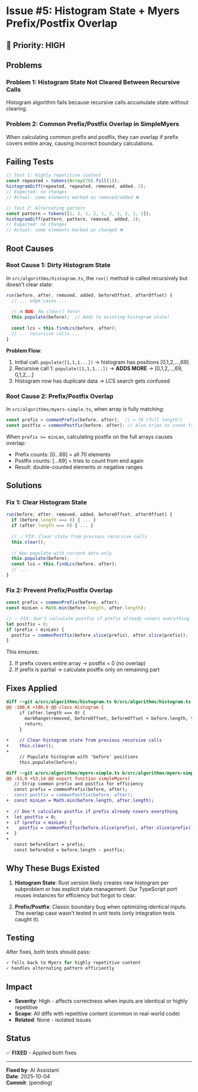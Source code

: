 # Issue #5: Histogram State + Myers Prefix/Postfix Overlap

## 🐛 Priority: HIGH

## Problems

### Problem 1: Histogram State Not Cleared Between Recursive Calls

Histogram algorithm fails because recursive calls accumulate state without clearing.

### Problem 2: Common Prefix/Postfix Overlap in SimpleMyers

When calculating common prefix and postfix, they can overlap if prefix covers entire array, causing incorrect boundary calculations.

## Failing Tests
```typescript
// Test 1: Highly repetitive content  
const repeated = tokens(Array(70).fill(1));
histogramDiff(repeated, repeated, removed, added, 2);
// Expected: no changes
// Actual: some elements marked as removed/added ❌

// Test 2: Alternating pattern
const pattern = tokens([1, 2, 1, 2, 1, 2, 1, 2, 1, 2]);
histogramDiff(pattern, pattern, removed, added, 3);
// Expected: no changes  
// Actual: some elements marked as changed ❌
```

## Root Causes

### Root Cause 1: Dirty Histogram State

In `src/algorithms/histogram.ts`, the `run()` method is called recursively but doesn't clear state:

```typescript
run(before, after, removed, added, beforeOffset, afterOffset) {
  // ... edge cases ...
  
  // ❌ BUG: No clear() here!
  this.populate(before);  // Adds to existing histogram state!
  
  const lcs = this.findLcs(before, after);
  // ... recursive calls ...
}
```

**Problem Flow**:
1. Initial call: `populate([1,1,1...])` → histogram has positions [0,1,2,...,69]
2. Recursive call 1: `populate([1,1,1...])` → **ADDS MORE** → [0,1,2,...,69, 0,1,2,...]
3. Histogram now has duplicate data → LCS search gets confused

### Root Cause 2: Prefix/Postfix Overlap

In `src/algorithms/myers-simple.ts`, when array is fully matching:

```typescript
const prefix = commonPrefix(before, after);  // = 70 (full length!)
const postfix = commonPostfix(before, after); // Also tries to count from end!
```

When `prefix >= minLen`, calculating postfix on the full arrays causes overlap:
- Prefix counts: [0...69] = all 70 elements
- Postfix counts: [...69] = tries to count from end again
- Result: double-counted elements or negative ranges

## Solutions

### Fix 1: Clear Histogram State

```typescript:src/algorithms/histogram.ts
run(before, after, removed, added, beforeOffset, afterOffset) {
  if (before.length === 0) { ... }
  if (after.length === 0) { ... }
  
  // ✅ FIX: Clear state from previous recursive calls
  this.clear();
  
  // Now populate with current data only
  this.populate(before);
  const lcs = this.findLcs(before, after);
  // ...
}
```

### Fix 2: Prevent Prefix/Postfix Overlap

```typescript:src/algorithms/myers-simple.ts
const prefix = commonPrefix(before, after);
const minLen = Math.min(before.length, after.length);

// ✅ FIX: Don't calculate postfix if prefix already covers everything
let postfix = 0;
if (prefix < minLen) {
  postfix = commonPostfix(before.slice(prefix), after.slice(prefix));
}
```

This ensures:
1. If prefix covers entire array → postfix = 0 (no overlap)
2. If prefix is partial → calculate postfix only on remaining part

## Fixes Applied

```diff
diff --git a/src/algorithms/histogram.ts b/src/algorithms/histogram.ts
@@ -100,6 +100,9 @@ class Histogram {
     if (after.length === 0) {
       markRange(removed, beforeOffset, beforeOffset + before.length, true);
       return;
     }
     
+    // Clear histogram state from previous recursive calls
+    this.clear();
+    
     // Populate histogram with 'before' positions
     this.populate(before);

diff --git a/src/algorithms/myers-simple.ts b/src/algorithms/myers-simple.ts
@@ -53,8 +53,14 @@ export function simpleMyers(
   // Strip common prefix and postfix for efficiency
   const prefix = commonPrefix(before, after);
-  const postfix = commonPostfix(before, after);
+  const minLen = Math.min(before.length, after.length);
   
+  // Don't calculate postfix if prefix already covers everything
+  let postfix = 0;
+  if (prefix < minLen) {
+    postfix = commonPostfix(before.slice(prefix), after.slice(prefix));
+  }
+  
   const beforeStart = prefix;
   const beforeEnd = before.length - postfix;
```

## Why These Bugs Existed

1. **Histogram State**: Rust version likely creates new histogram per subproblem or has explicit state management. Our TypeScript port reuses instances for efficiency but forgot to clear.

2. **Prefix/Postfix**: Classic boundary bug when optimizing identical inputs. The overlap case wasn't tested in unit tests (only integration tests caught it).

## Testing

After fixes, both tests should pass:
```typescript
✓ falls back to Myers for highly repetitive content
✓ handles alternating pattern efficiently
```

## Impact
- **Severity**: High - affects correctness when inputs are identical or highly repetitive
- **Scope**: All diffs with repetitive content (common in real-world code)
- **Related**: None - isolated issues

## Status
✅ **FIXED** - Applied both fixes

---

**Fixed by**: AI Assistant  
**Date**: 2025-10-04  
**Commit**: (pending)
